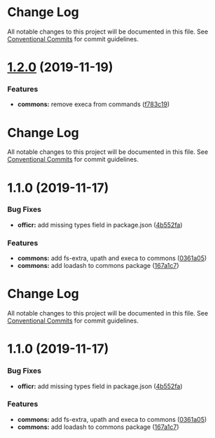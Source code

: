 # Change Log

All notable changes to this project will be documented in this file. See
[Conventional Commits](https://conventionalcommits.org) for commit guidelines.

# [1.2.0](https://github.com/stasson/officr/compare/@officr/commons@1.1.0...@officr/commons@1.2.0) (2019-11-19)

### Features

- **commons:** remove execa from commands
  ([f783c19](https://github.com/stasson/officr/commit/f783c19a82b9e2e23b472517fb48902e2e6db0a1))

# Change Log

All notable changes to this project will be documented in this file. See
[Conventional Commits](https://conventionalcommits.org) for commit guidelines.

# 1.1.0 (2019-11-17)

### Bug Fixes

- **officr:** add missing types field in package.json
  ([4b552fa](https://github.com/stasson/officr/commit/4b552fa7743084e984c6a74a8da21bd2e5528224))

### Features

- **commons:** add fs-extra, upath and execa to commons
  ([0361a05](https://github.com/stasson/officr/commit/0361a0512c641b61e8f6f618fefe84a5bd3deced))
- **commons:** add loadash to commons package
  ([167a1c7](https://github.com/stasson/officr/commit/167a1c712fc1f970277b16b927f69c2fe6878327))

# Change Log

All notable changes to this project will be documented in this file. See
[Conventional Commits](https://conventionalcommits.org) for commit guidelines.

# 1.1.0 (2019-11-17)

### Bug Fixes

- **officr:** add missing types field in package.json
  ([4b552fa](https://github.com/stasson/officr/commit/4b552fa7743084e984c6a74a8da21bd2e5528224))

### Features

- **commons:** add fs-extra, upath and execa to commons
  ([0361a05](https://github.com/stasson/officr/commit/0361a0512c641b61e8f6f618fefe84a5bd3deced))
- **commons:** add loadash to commons package
  ([167a1c7](https://github.com/stasson/officr/commit/167a1c712fc1f970277b16b927f69c2fe6878327))
